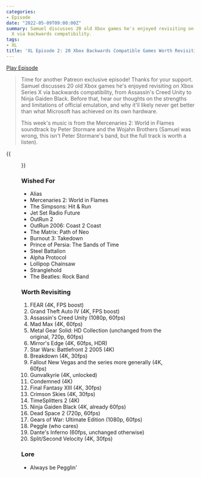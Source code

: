 ```yaml
---
categories:
- Episode
date: "2022-05-09T09:00:00Z"
summary: Samuel discusses 20 old Xbox games he's enjoyed revisiting on Xbox Series
  X via backwards compatibility.
tags:
- XL
title: 'XL Episode 2: 20 Xbox Backwards Compatible Games Worth Revisiting'
---
```


[Play Episode](https://www.patreon.com/posts/xl-episode-2-20-66155064)
> Time for another Patreon exclusive episode! Thanks for your support. Samuel discusses 20 old Xbox games he's enjoyed revisiting on Xbox Series X via backwards compatibility, from Assassin's Creed Unity to Ninja Gaiden Black. Before that, hear our thoughts on the strengths and limitations of official emulation, and why it'll likely never get better than what Microsoft has achieved on its own hardware.
>
> This week's music is from the Mercenaries 2: World in Flames soundtrack by Peter Stormare and the Wojahn Brothers (Samuel was wrong, this isn't Peter Stormare's band, but the full track is worth a listen).

{{<figure 
    src="/assets/images/pegglin.jpeg" 
    caption="Image Credit: PersonalNadir" 
    alt="Always be Pegglin'">}}

### Wished For

- Alias
- Mercenaries 2: World in Flames
- The Simpsons: Hit & Run
- Jet Set Radio Future
- OutRun 2
- OutRun 2006: Coast 2 Coast
- The Matrix: Path of Neo
- Burnout 3: Takedown
- Prince of Persia: The Sands of Time
- Steel Battalion
- Alpha Protocol
- Lollipop Chainsaw
- Stranglehold
- The Beatles: Rock Band

### Worth Revisiting

1. FEAR (4K, FPS boost)
2. Grand Theft Auto IV (4K, FPS boost)
3. Assassin's Creed Unity (1080p, 60fps)
4. Mad Max (4K, 60fps)
5. Metal Gear Solid: HD Collection (unchanged from the original, 720p, 60fps)
6. Mirror's Edge (4K, 60fps, HDR)
7. Star Wars: Battlefront 2 2005 (4K)
8. Breakdown (4K, 30fps)
9. Fallout New Vegas and the series more generally (4K, 60fps)
10. Gunvalkyrie (4K, unlocked)
11. Condemned (4K)
12. Final Fantasy XIII (4K, 30fps)
13. Crimson Skies (4K, 30fps)
14. TimeSplitters 2 (4K)
15. Ninja Gaiden Black (4K, already 60fps)
16. Dead Space 2 (720p, 60fps)
17. Gears of War: Ultimate Edition (1080p, 60fps)
18. Peggle (who cares)
19. Dante's Inferno (60fps, unchanged otherwise)
20. Split/Second Velocity (4K, 30fps)

### Lore
- Always be Pegglin'
